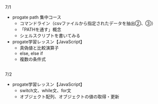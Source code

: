 7/1</br>
- progate path 集中コース</br>
  - コマンドライン（csvファイルから指定されたデータを抽出②、③）
  - 「PATHを通す」概念
  - シェルスクリプトを書いてみる
- progate学習レッスン【JavaScript】
  - 真偽値と比較演算子
  - else, else if
  - 複数の条件式
</br></br>

7/2</br>
- progate学習レッスン【JavaScript】
  - switch文、while文、for文
  - オブジェクト配列、オブジェクトの値の取得・更新
